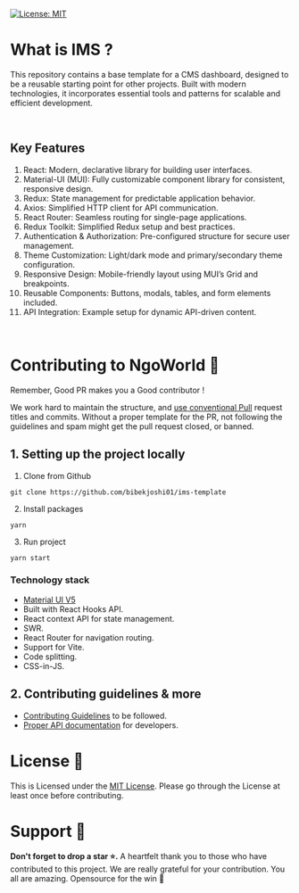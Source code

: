 [![License: MIT](https://img.shields.io/badge/License-MIT-yellow.svg)](https://opensource.org/licenses/MIT)

# What is IMS ?

This repository contains a base template for a CMS dashboard, designed to be a reusable starting point for other projects. Built with modern technologies, it incorporates essential tools and patterns for scalable and efficient development.

<br/>

## Key Features

1. React: Modern, declarative library for building user interfaces.
2. Material-UI (MUI): Fully customizable component library for consistent, responsive design.
3. Redux: State management for predictable application behavior.
4. Axios: Simplified HTTP client for API communication.
5. React Router: Seamless routing for single-page applications.
6. Redux Toolkit: Simplified Redux setup and best practices.
7. Authentication & Authorization: Pre-configured structure for secure user management.
8. Theme Customization: Light/dark mode and primary/secondary theme configuration.
9. Responsive Design: Mobile-friendly layout using MUI’s Grid and breakpoints.
10. Reusable Components: Buttons, modals, tables, and form elements included.
11. API Integration: Example setup for dynamic API-driven content.

</br>

# Contributing to NgoWorld 🔐

Remember, Good PR makes you a Good contributor !

We work hard to maintain the structure, and [use conventional Pull](https://github.com/bibekjoshi01/ims-template/blob/main/CONTRIBUTING.md#pull-request-title-format-) request titles and commits. Without a proper template for the PR, not following the guidelines and spam might get the pull request closed, or banned.

## 1️. Setting up the project locally

1. Clone from Github

```
git clone https://github.com/bibekjoshi01/ims-template
```

2. Install packages

```
yarn
```

3. Run project

```
yarn start
```

### Technology stack

- [Material UI V5](https://mui.com/core/)
- Built with React Hooks API.
- React context API for state management.
- SWR.
- React Router for navigation routing.
- Support for Vite.
- Code splitting.
- CSS-in-JS.

## 2️. Contributing guidelines & more

- [Contributing Guidelines](/CONTRIBUTING.md) to be followed.
- [Proper API documentation](https://milan-server.onrender.com/docs/) for developers.

# License 👮

This is Licensed under the <a href="./LICENSE">MIT License</a>. Please go through the License at least once before contributing.

# Support 🙏

**Don't forget to drop a star ⭐.** A heartfelt thank you to those who have contributed to this project. We are really grateful for your contribution. You all are amazing. Opensource for the win 🚀
